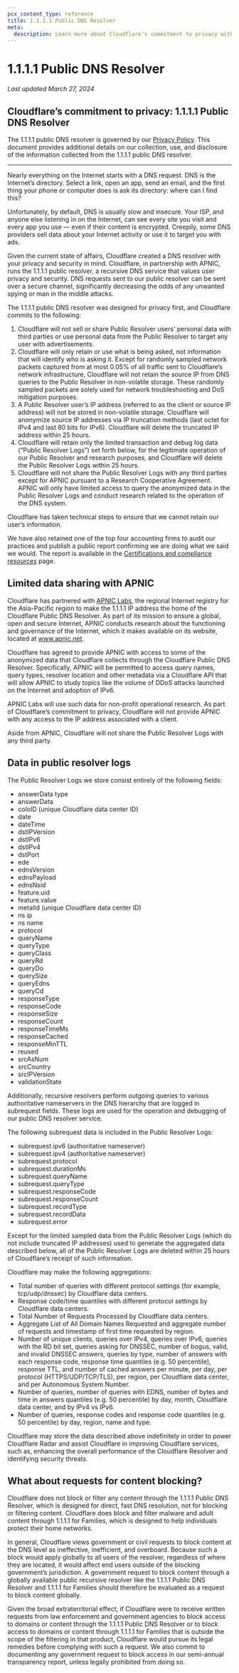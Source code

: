 ```yaml
---
pcx_content_type: reference
title: 1.1.1.1 Public DNS Resolver
meta:
  description: Learn more about Cloudflare's commitment to privacy with the 1.1.1.1 Public DNS Resolver.
---
```


# 1.1.1.1 Public DNS Resolver

_Last updated March 27, 2024_

## Cloudflare’s commitment to privacy: 1.1.1.1 Public DNS Resolver

The 1.1.1.1 public DNS resolver is governed by our [Privacy Policy](https://www.cloudflare.com/privacypolicy/). This document provides additional details on our collection, use, and disclosure of the information collected from the 1.1.1.1 public DNS resolver.

-----

Nearly everything on the Internet starts with a DNS request. DNS is the Internet’s directory. Select a link, open an app, send an email, and the first thing your phone or computer does is ask its directory: where can I find this?

Unfortunately, by default, DNS is usually slow and insecure. Your ISP, and anyone else listening in on the Internet, can see every site you visit and every app you use — even if their content is encrypted. Creepily, some DNS providers sell data about your Internet activity or use it to target you with ads.

Given the current state of affairs, Cloudflare created a DNS resolver with your privacy and security in mind. Cloudflare, in partnership with APNIC, runs the 1.1.1.1 public resolver, a recursive DNS service that values user privacy and security. DNS requests sent to our public resolver can be sent over a secure channel, significantly decreasing the odds of any unwanted spying or man in the middle attacks.

The 1.1.1.1 public DNS resolver was designed for privacy first, and Cloudflare commits to the following:

1. Cloudflare will not sell or share Public Resolver users’ personal data with third parties or use personal data from the Public Resolver to target any user with advertisements.
2. Cloudflare will only retain or use what is being asked, not information that will identify who is asking it. Except for randomly sampled network packets captured from at most 0.05% of all traffic sent to Cloudflare’s network infrastructure, Cloudflare will not retain the source IP from DNS queries to the Public Resolver in non-volatile storage. These randomly sampled packets are solely used for network troubleshooting and DoS mitigation purposes.
3. A Public Resolver user’s IP address (referred to as the client or source IP address) will not be stored in non-volatile storage. Cloudflare will anonymize source IP addresses via IP truncation methods (last octet for IPv4 and last 80 bits for IPv6). Cloudflare will delete the truncated IP address within 25 hours.
4. Cloudflare will retain only the limited transaction and debug log data (“Public Resolver Logs”) set forth below, for the legitimate operation of our Public Resolver and research purposes, and Cloudflare will delete the Public Resolver Logs within 25 hours.
5. Cloudflare will not share the Public Resolver Logs with any third parties except for APNIC pursuant to a Research Cooperative Agreement. APNIC will only have limited access to query the anonymized data in the Public Resolver Logs and conduct research related to the operation of the DNS system.

Cloudflare has taken technical steps to ensure that we cannot retain our user’s information.

We have also retained one of the top four accounting firms to audit our practices and publish a public report confirming we are doing what we said we would. The report is available in the [Certifications and compliance resources](https://www.cloudflare.com/trust-hub/compliance-resources/) page.

## Limited data sharing with APNIC

Cloudflare has partnered with [APNIC Labs](https://labs.apnic.net/?p=1127), the regional Internet registry for the Asia-Pacific region to make the 1.1.1.1 IP address the home of the Cloudflare Public DNS Resolver. As part of its mission to ensure a global, open and secure Internet, APNIC conducts research about the functioning and governance of the Internet, which it makes available on its website, located at www.apnic.net.

Cloudflare has agreed to provide APNIC with access to some of the anonymized data that Cloudflare collects through the Cloudflare Public DNS Resolver. Specifically, APNIC will be permitted to access query names, query types, resolver location and other metadata via a Cloudflare API that will allow APNIC to study topics like the volume of DDoS attacks launched on the Internet and adoption of IPv6.

APNIC Labs will use such data for non-profit operational research. As part of Cloudflare’s commitment to privacy, Cloudflare will not provide APNIC with any access to the IP address associated with a client.

Aside from APNIC, Cloudflare will not share the Public Resolver Logs with any third party.

## Data in public resolver logs

The Public Resolver Logs we store consist entirely of the following fields:


* answerData type
* answerData
* coloID (unique Cloudflare data center ID)
* date
* dateTime
* dstIPVersion
* dstIPv6
* dstIPv4
* dstPort
* ede
* ednsVersion
* ednsPayload
* ednsNsid
* feature.uid
* feature.value
* metalId (unique Cloudflare data center ID)
* ns ip
* ns name
* protocol
* queryName
* queryType
* queryClass
* queryRd
* queryDo
* querySize
* queryEdns
* queryCd
* responseType
* responseCode
* responseSize
* responseCount
* responseTimeMs
* responseCached
* responseMinTTL
* reused
* srcAsNum
* srcCountry
* srcIPVersion
* validationState

Additionally, recursive resolvers perform outgoing queries to various authoritative nameservers in the DNS hierarchy that are logged in subrequest fields. These logs are used for the operation and debugging of our public DNS resolver service.

The following subrequest data is included in the Public Resolver Logs:

* subrequest.ipv6 (authoritative nameserver)
* subrequest.ipv4 (authoritative nameserver)
* subrequest.protocol
* subrequest.durationMs
* subrequest.queryName
* subrequest.queryType
* subrequest.responseCode
* subrequest.responseCount
* subrequest.recordType
* subrequest.recordData
* subrequest.error

Except for the limited sampled data from the Public Resolver Logs (which do not include truncated IP addresses) used to generate the aggregated data described below, all of the Public Resolver Logs are deleted within 25 hours of Cloudflare’s receipt of such information.

Cloudflare may make the following aggregations:

* Total number of queries with different protocol settings (for example, tcp/udp/dnssec) by Cloudflare data centers.
* Response code/time quantiles with different protocol settings by Cloudflare data centers.
* Total Number of Requests Processed by Cloudflare data centers.
* Aggregate List of All Domain Names Requested and aggregate number of requests and timestamp of first time requested by region.
* Number of unique clients, queries over IPv4, queries over IPv6, queries with the RD bit set, queries asking for DNSSEC, number of bogus, valid, and invalid DNSSEC answers, queries by type, number of answers with each response code, response time quantiles (e.g. 50 percentile), response TTL, and number of cached answers per minute, per day, per protocol (HTTPS/UDP/TCP/TLS), per region, per Cloudflare data center, and per Autonomous System Number.
* Number of queries, number of queries with EDNS, number of bytes and time in answers quantiles (e.g. 50 percentile) by day, month, Cloudflare data center, and by IPv4 vs IPv6.
* Number of queries, response codes and response code quantiles (e.g. 50 percentile) by day, region, name and type.

Cloudflare may store the data described above indefinitely in order to power Cloudflare Radar and assist Cloudflare in improving Cloudflare services, such as, enhancing the overall performance of the Cloudflare Resolver and identifying security threats.

## What about requests for content blocking?

Cloudflare does not block or filter any content through the 1.1.1.1 Public DNS Resolver, which is designed for direct, fast DNS resolution, not for blocking or filtering content. Cloudflare does block and filter malware and adult content through 1.1.1.1 for Families, which is designed to help individuals protect their home networks.

In general, Cloudflare views government or civil requests to block content at the DNS level as ineffective, inefficient, and overboard. Because such a block would apply globally to all users of the resolver, regardless of where they are located, it would affect end users outside of the blocking government’s jurisdiction. A government request to block content through a globally available public recursive resolver like the 1.1.1.1 Public DNS Resolver and 1.1.1.1 for Families should therefore be evaluated as a request to block content globally.

Given the broad extraterritorial effect, if Cloudflare were to receive written requests from law enforcement and government agencies to block access to domains or content through the 1.1.1.1 Public DNS Resolver or to block access to domains or content through 1.1.1.1 for Families that is outside the scope of the filtering in that product, Cloudflare would pursue its legal remedies before complying with such a request. We also commit to documenting any government request to block access in our semi-annual transparency report, unless legally prohibited from doing so.